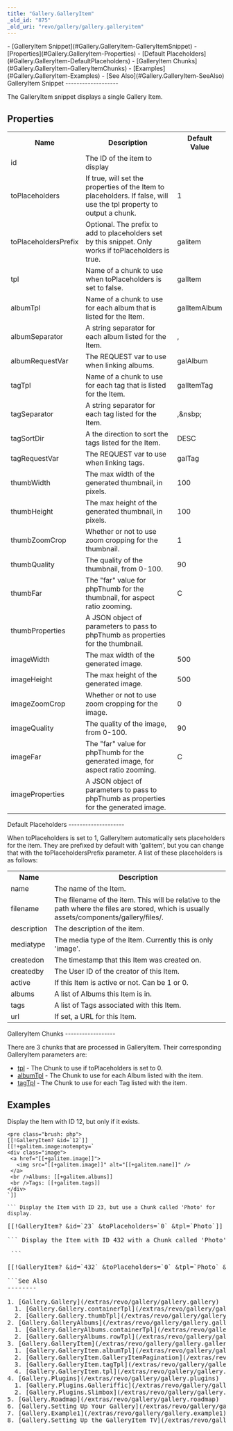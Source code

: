 ```yaml
---
title: "Gallery.GalleryItem"
_old_id: "875"
_old_uri: "revo/gallery/gallery.galleryitem"
---
```


<div>- [GalleryItem Snippet](#Gallery.GalleryItem-GalleryItemSnippet)
- [Properties](#Gallery.GalleryItem-Properties)
- [Default Placeholders](#Gallery.GalleryItem-DefaultPlaceholders)
- [GalleryItem Chunks](#Gallery.GalleryItem-GalleryItemChunks)
- [Examples](#Gallery.GalleryItem-Examples)
- [See Also](#Gallery.GalleryItem-SeeAlso)
 
</div>GalleryItem Snippet
-------------------

 The GalleryItem snippet displays a single Gallery Item.

Properties
----------

 <table><tbody><tr><th> Name </th> <th> Description </th> <th> Default Value </th> </tr><tr><td> id </td> <td> The ID of the item to display </td> <td> </td> </tr><tr><td> toPlaceholders </td> <td> If true, will set the properties of the Item to placeholders. If false, will use the tpl property to output a chunk. </td> <td> 1 </td> </tr><tr><td> toPlaceholdersPrefix </td> <td> Optional. The prefix to add to placeholders set by this snippet. Only works if toPlaceholders is true. </td> <td> galitem </td> </tr><tr><td> tpl </td> <td> Name of a chunk to use when toPlaceholders is set to false. </td> <td> galItem </td> </tr><tr><td> albumTpl </td> <td> Name of a chunk to use for each album that is listed for the Item. </td> <td> galItemAlbum </td> </tr><tr><td> albumSeparator </td> <td> A string separator for each album listed for the Item. </td> <td> , </td> </tr><tr><td> albumRequestVar </td> <td> The REQUEST var to use when linking albums. </td> <td> galAlbum </td> </tr><tr><td> tagTpl </td> <td> Name of a chunk to use for each tag that is listed for the Item. </td> <td> galItemTag </td> </tr><tr><td> tagSeparator </td> <td> A string separator for each tag listed for the Item. </td> <td> ,&nsbp; </td> </tr><tr><td> tagSortDir </td> <td> A the direction to sort the tags listed for the Item. </td> <td> DESC </td> </tr><tr><td> tagRequestVar </td> <td> The REQUEST var to use when linking tags. </td> <td> galTag </td> </tr><tr><td> thumbWidth </td> <td> The max width of the generated thumbnail, in pixels. </td> <td> 100 </td> </tr><tr><td> thumbHeight </td> <td> The max height of the generated thumbnail, in pixels. </td> <td> 100 </td> </tr><tr><td> thumbZoomCrop </td> <td> Whether or not to use zoom cropping for the thumbnail. </td> <td> 1   
</td> </tr><tr><td> thumbQuality </td> <td> The quality of the thumbnail, from 0-100. </td> <td> 90 </td> </tr><tr><td> thumbFar </td> <td> The "far" value for phpThumb for the thumbnail, for aspect ratio zooming. </td> <td> C </td> </tr><tr><td> thumbProperties </td> <td> A JSON object of parameters to pass to phpThumb as properties for the thumbnail. </td> <td> </td> </tr><tr><td> imageWidth </td> <td> The max width of the generated image. </td> <td> 500 </td> </tr><tr><td> imageHeight </td> <td> The max height of the generated image. </td> <td> 500 </td> </tr><tr><td> imageZoomCrop </td> <td> Whether or not to use zoom cropping for the image. </td> <td> 0 </td> </tr><tr><td> imageQuality </td> <td> The quality of the image, from 0-100. </td> <td> 90 </td> </tr><tr><td> imageFar </td> <td> The "far" value for phpThumb for the generated image, for aspect ratio zooming. </td> <td> C </td> </tr><tr><td> imageProperties </td> <td> A JSON object of parameters to pass to phpThumb as properties for the generated image. </td> <td> </td></tr></tbody></table>Default Placeholders
--------------------

 When toPlaceholders is set to 1, GalleryItem automatically sets placeholders for the item. They are prefixed by default with 'galitem', but you can change that with the toPlaceholdersPrefix parameter. A list of these placeholders is as follows:

 <table><tbody><tr><th> Name </th> <th> Description </th> </tr><tr><td> name </td> <td> The name of the Item. </td> </tr><tr><td> filename </td> <td> The filename of the item. This will be relative to the path where the files are stored, which is usually assets/components/gallery/files/. </td> </tr><tr><td> description </td> <td> The description of the item. </td> </tr><tr><td> mediatype </td> <td> The media type of the Item. Currently this is only 'image'. </td> </tr><tr><td> createdon </td> <td> The timestamp that this Item was created on. </td> </tr><tr><td> createdby </td> <td> The User ID of the creator of this Item. </td> </tr><tr><td> active </td> <td> If this Item is active or not. Can be 1 or 0. </td> </tr><tr><td> albums </td> <td> A list of Albums this Item is in. </td> </tr><tr><td> tags </td> <td> A list of Tags associated with this Item. </td> </tr><tr><td> url </td> <td> If set, a URL for this Item. </td></tr></tbody></table>GalleryItem Chunks
------------------

 There are 3 chunks that are processed in GalleryItem. Their corresponding GalleryItem parameters are:

- [tpl](/extras/revo/gallery/gallery.galleryitem/gallery.galleryitem.tpl "Gallery.GalleryItem.tpl") - The Chunk to use if toPlaceholders is set to 0.
- [albumTpl](/extras/revo/gallery/gallery.galleryitem/gallery.galleryitem.albumtpl "Gallery.GalleryItem.albumTpl") - The Chunk to use for each Album listed with the item.
- [tagTpl](/extras/revo/gallery/gallery.galleryitem/gallery.galleryitem.tagtpl "Gallery.GalleryItem.tagTpl") - The Chunk to use for each Tag listed with the item.

Examples
--------

 Display the Item with ID 12, but only if it exists.

 ```
<pre class="brush: php">
[[!GalleryItem? &id=`12`]]
[[!+galitem.image:notempty=`
<div class="image">
  <a href="[[+galitem.image]]">
    <img src="[[+galitem.image]]" alt="[[+galitem.name]]" />
  </a>
  <br />Albums: [[+galitem.albums]]
  <br />Tags: [[+galitem.tags]]
</div>
`]]

``` Display the Item with ID 23, but use a Chunk called 'Photo' for display.

 ```
<pre class="brush: php">
[[!GalleryItem? &id=`23` &toPlaceholders=`0` &tpl=`Photo`]]

``` Display the Item with ID 432 with a Chunk called 'Photo', but separate the Tags associated with it by a pipe ("|"):

 ```
<pre class="brush: php">
[[!GalleryItem? &id=`432` &toPlaceholders=`0` &tpl=`Photo` &tagSeparator=` | `]]

```See Also
--------

1. [Gallery.Gallery](/extras/revo/gallery/gallery.gallery)
  1. [Gallery.Gallery.containerTpl](/extras/revo/gallery/gallery.gallery/gallery.gallery.containertpl)
  2. [Gallery.Gallery.thumbTpl](/extras/revo/gallery/gallery.gallery/gallery.gallery.thumbtpl)
2. [Gallery.GalleryAlbums](/extras/revo/gallery/gallery.galleryalbums)
  1. [Gallery.GalleryAlbums.containerTpl](/extras/revo/gallery/gallery.galleryalbums/gallery.galleryalbums.containertpl)
  2. [Gallery.GalleryAlbums.rowTpl](/extras/revo/gallery/gallery.galleryalbums/gallery.galleryalbums.rowtpl)
3. [Gallery.GalleryItem](/extras/revo/gallery/gallery.galleryitem)
  1. [Gallery.GalleryItem.albumTpl](/extras/revo/gallery/gallery.galleryitem/gallery.galleryitem.albumtpl)
  2. [Gallery.GalleryItem.GalleryItemPagination](/extras/revo/gallery/gallery.galleryitem/gallery.galleryitem.galleryitempagination)
  3. [Gallery.GalleryItem.tagTpl](/extras/revo/gallery/gallery.galleryitem/gallery.galleryitem.tagtpl)
  4. [Gallery.GalleryItem.tpl](/extras/revo/gallery/gallery.galleryitem/gallery.galleryitem.tpl)
4. [Gallery.Plugins](/extras/revo/gallery/gallery.plugins)
  1. [Gallery.Plugins.Galleriffic](/extras/revo/gallery/gallery.plugins/gallery.plugins.galleriffic)
  2. [Gallery.Plugins.Slimbox](/extras/revo/gallery/gallery.plugins/gallery.plugins.slimbox)
5. [Gallery.Roadmap](/extras/revo/gallery/gallery.roadmap)
6. [Gallery.Setting Up Your Gallery](/extras/revo/gallery/gallery.setting-up-your-gallery)
7. [Gallery.Example1](/extras/revo/gallery/gallery.example1)
8. [Gallery.Setting Up the GalleryItem TV](/extras/revo/gallery/gallery.setting-up-the-galleryitem-tv)
